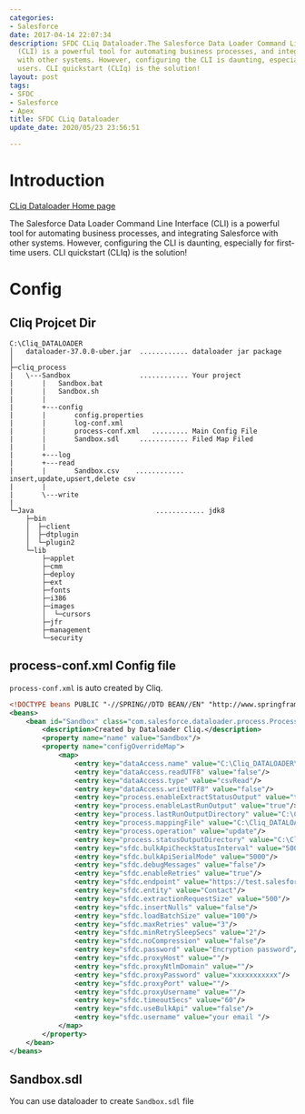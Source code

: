 ```yaml
---
categories:
- Salesforce
date: 2017-04-14 22:07:34
description: SFDC CLiq Dataloader.The Salesforce Data Loader Command Line Interface
  (CLI) is a powerful tool for automating business processes, and integrating Salesforce
  with other systems. However, configuring the CLI is daunting, especially for first-time
  users. CLI quickstart (CLIq) is the solution!
layout: post
tags:
- SFDC
- Salesforce
- Apex
title: SFDC CLiq Dataloader
update_date: 2020/05/23 23:56:51

---
```


# Introduction


<a target="_blank" class="btn" href="https://code.google.com/archive/p/dataloadercliq/">CLiq Dataloader Home page</a>

<div class="note primary">The Salesforce Data Loader Command Line Interface (CLI) is a powerful tool for automating business processes, and integrating Salesforce with other systems. However, configuring the CLI is daunting, especially for first-time users. CLI quickstart (CLIq) is the solution!</div>


# Config 

## Cliq Projcet Dir

```dos
C:\Cliq_DATALOADER
│   dataloader-37.0.0-uber.jar  ............ dataloader jar package
│
├─cliq_process
|   \---Sandbox                 ............ Your project
|       |   Sandbox.bat
|       |   Sandbox.sh
|       |   
|       +---config
|       |       config.properties
|       |       log-conf.xml
|       |       process-conf.xml   ......... Main Config File
|       |       Sandbox.sdl     ............ Filed Map Filed
|       |       
|       +---log
|       +---read
|       |       Sandbox.csv    ............ insert,update,upsert,delete csv
|       |       
|       \---write
|
└─Java                              ............ jdk8
    ├─bin
    │  ├─client
    │  ├─dtplugin
    │  └─plugin2
    └─lib
        ├─applet
        ├─cmm
        ├─deploy
        ├─ext
        ├─fonts
        ├─i386
        ├─images
        │  └─cursors
        ├─jfr
        ├─management
        └─security
```


## process-conf.xml Config file

`process-conf.xml` is auto created by Cliq.

```xml
<!DOCTYPE beans PUBLIC "-//SPRING//DTD BEAN//EN" "http://www.springframework.org/dtd/spring-beans.dtd">
<beans>
	<bean id="Sandbox" class="com.salesforce.dataloader.process.ProcessRunner" singleton="false">
		<description>Created by Dataloader Cliq.</description>
		<property name="name" value="Sandbox"/>
		<property name="configOverrideMap">
			<map>
				<entry key="dataAccess.name" value="C:\Cliq_DATALOADER\cliq_process\Sandbox\read\Sandbox.csv"/>
				<entry key="dataAccess.readUTF8" value="false"/>
				<entry key="dataAccess.type" value="csvRead"/>
				<entry key="dataAccess.writeUTF8" value="false"/>
				<entry key="process.enableExtractStatusOutput" value="true"/>
				<entry key="process.enableLastRunOutput" value="true"/>
				<entry key="process.lastRunOutputDirectory" value="C:\Cliq_DATALOADER\cliq_process\Sandbox\log"/>
				<entry key="process.mappingFile" value="C:\Cliq_DATALOADER\cliq_process\Sandbox\config\Sandbox.sdl"/>
				<entry key="process.operation" value="update"/>
				<entry key="process.statusOutputDirectory" value="C:\Cliq_DATALOADER\cliq_process\Sandbox\log"/>
				<entry key="sfdc.bulkApiCheckStatusInterval" value="5000"/>
				<entry key="sfdc.bulkApiSerialMode" value="5000"/>
				<entry key="sfdc.debugMessages" value="false"/>
				<entry key="sfdc.enableRetries" value="true"/>
				<entry key="sfdc.endpoint" value="https://test.salesforce.com/services/Soap/u/37.0"/>
				<entry key="sfdc.entity" value="Contact"/>
				<entry key="sfdc.extractionRequestSize" value="500"/>
				<entry key="sfdc.insertNulls" value="false"/>
				<entry key="sfdc.loadBatchSize" value="100"/>
				<entry key="sfdc.maxRetries" value="3"/>
				<entry key="sfdc.minRetrySleepSecs" value="2"/>
				<entry key="sfdc.noCompression" value="false"/>
				<entry key="sfdc.password" value="Encryption password"/>
				<entry key="sfdc.proxyHost" value=""/>
				<entry key="sfdc.proxyNtlmDomain" value=""/>
				<entry key="sfdc.proxyPassword" value="xxxxxxxxxxx"/>
				<entry key="sfdc.proxyPort" value=""/>
				<entry key="sfdc.proxyUsername" value=""/>
				<entry key="sfdc.timeoutSecs" value="60"/>
				<entry key="sfdc.useBulkApi" value="false"/>
				<entry key="sfdc.username" value="your email "/>
			</map>
		</property>
	</bean>
</beans>

```

## Sandbox.sdl

You can use dataloader to create `Sandbox.sdl` file
